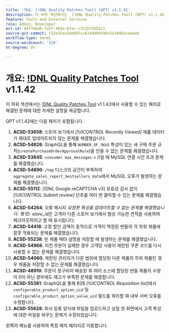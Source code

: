 ```yaml
---
title: '개요: [!DNL Quality Patches Tool] (QPT) v1.1.42'
description: 이 하위 섹션에서는  [!DNL Quality Patches Tool] (QPT) v1.1.42에서 사용할 수 있는 패치로 해결된 문제에 대한 자세한 설명을 제공합니다.
feature: Tools and External Services
role: Admin, Developer
exl-id: 49f7ebd6-7a5f-49da-8fac-c3c2b73b52c1
source-git-commit: f12e25ac5dd607cc614dd99c90c5e104b2cee6a8
workflow-type: tm+mt
source-wordcount: '319'
ht-degree: 0%

---
```


# 개요: [!DNL Quality Patches Tool](QPT) v1.1.42

이 하위 섹션에서는 [!DNL Quality Patches Tool](QPT) v1.1.42에서 사용할 수 있는 패치로 해결된 문제에 대한 자세한 설명을 제공합니다.

QPT v1.1.42에는 다음 패치가 포함됩니다.

1. **ACSD-53658**: 스토어 보기에서 *[!UICONTROL Recently Viewed]* 제품 데이터가 제대로 업데이트되지 않는 문제를 해결했습니다.
1. **ACSD-54626**: GraphQL을 통해 `NUMBER_OF_SKUS` 특성이 있는 새 구매 주문 규칙(`createPurchaseOrderApprovalRule`)을 만들 수 없는 문제를 해결했습니다.
1. **ACSD-53845**: `consumer max_messages` = 0일 때 MySQL 연결 시간 초과 문제를 해결했습니다.
1. **ACSD-54890**: `/tmp` 디스크의 공간이 부족하여 `aggregate_sales_report_bestsellers_data`에서 MySQL 오류가 발생하는 문제를 해결했습니다.
1. **ACSD-55112**: [!DNL Google reCAPTCHA v3] 유효성 검사 없이 *[!UICONTROL Submit review]* 단추를 여러 번 클릭할 수 있는 문제를 해결했습니다.
1. **ACSD-54264**: 오류 메시지 *요청한 특성을 업데이트할 수 없는 문제를 해결했습니다. 행 ID: store_id*&#x200B;은 고객이 다른 스토어 보기에서 협상 가능한 견적을 사용하여 체크아웃하려고 할 때 표시됩니다.
1. **ACSD-54418**: 고정 할인 금액이 동적으로 가격이 책정된 번들의 각 하위 제품에 잘못 적용되는 문제를 해결했습니다.
1. **ACSD-55238**: 빈 제품 메타 설명을 저장할 때 발생하는 문제를 해결했습니다.
1. **ACSD-54966**: 이전 주문이 실패한 경우 고객당 사용이 제한된 쿠폰 코드를 다시 사용할 수 없는 문제를 해결했습니다.
1. **ACSD-54060**: 제한된 관리자가 다른 범위에 할당된 다른 제품의 하위 제품인 경우 제품을 저장할 수 없는 문제를 해결했습니다.
1. **ACSD-48910**: 주문이 청구되어 배송된 후 여러 소스에 할당된 번들 제품의 수량이 0이 아닌 경우에도 재고가 부족한 문제를 해결합니다.
1. **ACSD-55381**: GraphQL을 통해 B2B *[!UICONTROL Requisition list]*&#x200B;에서 `configurable_product_option_uid` 및 `configurable_product_option_value_uid` 필드를 쿼리할 때 내부 서버 오류를 수정합니다.
1. **ACSD-55628**: 회사 등록 양식에 파일을 업로드하고 상점 첫 화면에서 고객 특성에 대한 파일을 바꾸는 문제가 수정되었습니다.

왼쪽의 메뉴를 사용하여 특정 패치 페이지로 이동합니다.
